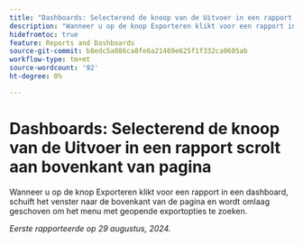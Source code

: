 ```yaml
---
title: "Dashboards: Selecterend de knoop van de Uitvoer in een rapport scrolt aan bovenkant van pagina"
description: "Wanneer u op de knop Exporteren klikt voor een rapport in een dashboard, schuift het venster naar de bovenkant van de pagina en wordt omlaag geschoven om het geopende menu met exportopties te zoeken."
hidefromtoc: true
feature: Reports and Dashboards
source-git-commit: b8edc5a086ca8fe6a21469e625f1f332ca0605ab
workflow-type: tm+mt
source-wordcount: '92'
ht-degree: 0%

---
```



# Dashboards: Selecterend de knoop van de Uitvoer in een rapport scrolt aan bovenkant van pagina

Wanneer u op de knop Exporteren klikt voor een rapport in een dashboard, schuift het venster naar de bovenkant van de pagina en wordt omlaag geschoven om het menu met geopende exportopties te zoeken.

_Eerste rapporteerde op 29 augustus, 2024._